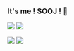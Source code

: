 ### It's me ! SOOJ ! 👋


<img src="https://img.shields.io/badge/Kotlin-0095D5?&style=for-the-badge&logo=kotlin&logoColor=white"/></a>
<img src="https://img.shields.io/badge/Android-3DDC84?style=for-the-badge&logo=android&logoColor=whitee"/></a>


<img src="https://img.shields.io/badge/Slack-4A154B?style=for-the-badge&logo=slack&logoColor=white"/></a>
<img src="https://img.shields.io/badge/Discord-7289DA?style=for-the-badge&logo=discord&logoColor=white"/></a>

<!--
**sooj36/sooj36** is a ✨ _special_ ✨ repository because its `README.md` (this file) appears on your GitHub profile.



Here are some ideas to get you started:

- 🔭 I’m currently working on ...
- 🌱 I’m currently learning ...
- 👯 I’m looking to collaborate on ...
- 🤔 I’m looking for help with ...
- 💬 Ask me about ...
- 📫 How to reach me: ...
- 😄 Pronouns: ...
- ⚡ Fun fact: ...
-->
